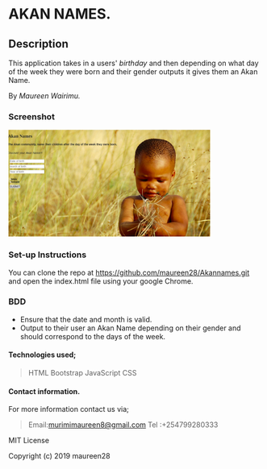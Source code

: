 # AKAN NAMES.

## Description
This application takes in a users' <em>birthday</em> and then depending on what day of the week they were born and their gender outputs it gives them an Akan Name.

By *Maureen Wairimu.*

### Screenshot
 <img src="./Images/screenshot.jpg" alt="Akan" title="Image Before Entering Details" width="400"/>
 
### Set-up Instructions
You can clone the repo at https://github.com/maureen28/Akannames.git and open the index.html file using your google Chrome.


### BDD
<ul>
<li>Ensure that the date and month is valid.</li>
<li>Output to their user an Akan Name depending on their gender and should correspond to the days of the week.</li>
</ul>

#### Technologies used;
> HTML
> Bootstrap
> JavaScript
> CSS

#### Contact information.
For more information contact us via;
> Email:murimimaureen8@gmail.com
> Tel :+254799280333

MIT License

Copyright (c) 2019 maureen28


